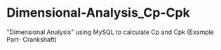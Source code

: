 # Dimensional-Analysis_Cp-Cpk
"Dimensional Analysis" using MySQL to calculate Cp and Cpk  (Example Part- Crankshaft)
